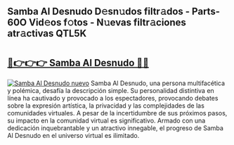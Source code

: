 ## Samba Al Desnudo D𝚎sn𝚞dos filtr𝚊dos - Parts-60O Vid𝚎os f𝚘tos - N𝚞evas filtr𝚊ciones atr𝚊ctivas QTL5K

# <h2><a href="http://mbcs3f7.tromn.icu/?c=Samba+Al+Desnudo">🔗👉👉👉 Samba Al Desnudo 🔗🔗</a></h2>

[![Samba Al Desnudo nuevo](https://i.imgur.com/pEAQMta.gif)](http://mbcs3f7.tromn.icu/?c=Samba+Al+Desnudo)
Samba Al Desnudo, una persona multifacética y polémica, desafía la descripción simple. Su personalidad distintiva en línea ha cautivado y provocado a los espectadores, provocando debates sobre la expresión artística, la privacidad y las complejidades de las comunidades virtuales. A pesar de la incertidumbre de sus próximos pasos, su impacto en la comunidad virtual es significativo. Armado con una dedicación inquebrantable y un atractivo innegable, el progreso de Samba Al Desnudo en el universo virtual es ilimitado.
